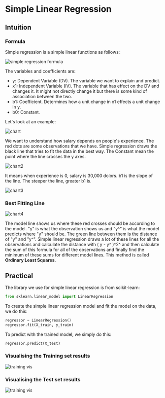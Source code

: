 # Simple Linear Regression

## Intuition

### Formula

Simple regression is a simple linear functions as follows:

![simple regression formula](simpleReg.png)

The variables and coefficients are:
* y: Dependent Variable (DV). The variable we want to explain and predict.
* x1: Independent Variable (IV). The variable that has effect on the DV and changes it. It might not directly change it but there is some kind of association between the two.
* b1: Coefficient. Determines how a unit change in x1 effects a unit change in y.
* b0: Constant.

Let's look at an example:

![chart](chart-min.PNG)

We want to understand how salary depends on people's experience. The red dots are some observations that we have. Simple regression draws the black line that tries to fit the data in the best way. The Constant mean the point where the line crosses the y axes.

![chart2](chart2-min.PNG)

It means when experience is 0, salary is 30,000 dolors. b1 is the slope of the line. The steeper the line, greater b1 is.

![chart3](chart3-min.PNG)

### Best Fitting Line

![chart4](chart4-min.PNG)

The model line shows us where these red crosses should be according to the model. "y" is what the observation shows us and "y^" is what the model predicts where "y" should be. The green line between them is the distance of "y" and "y^". Simple linear regression draws a lot of these lines for all the observations and calculate the distance with ( y - y^ )^2^ and then calculate the sum of this formula for all of the observations and finally find the minimum of these sums for different model lines. This method is called **Ordinary Least Squares**.

## Practical

The library we use for simple linear regression is from scikit-learn:

```python
from sklearn.linear_model import LinearRegression
```

To create the simple linear regression model and fit the model on the data, we do this:

```python
regressor = LinearRegression()
regressor.fit(X_train, y_train)
```

To predict with the trained model, we simply do this:

```python
regressor.predict(X_test)
```

### Visualising the Training set results

![training vis](vis_train.png)

### Visualising the Test set results

![training vis](vis_test.png)
